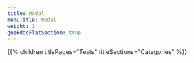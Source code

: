 ```yaml
---
title: Modal
menuTitle: Modal
weight: 1 
geekdocFlatSection: true
---
```


{{% children titlePages="Tests" titleSections="Categories" %}}
